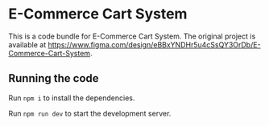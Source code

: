 
  # E-Commerce Cart System

  This is a code bundle for E-Commerce Cart System. The original project is available at https://www.figma.com/design/eBBxYNDHr5u4cSsQY3OrDb/E-Commerce-Cart-System.

  ## Running the code

  Run `npm i` to install the dependencies.

  Run `npm run dev` to start the development server.
  
